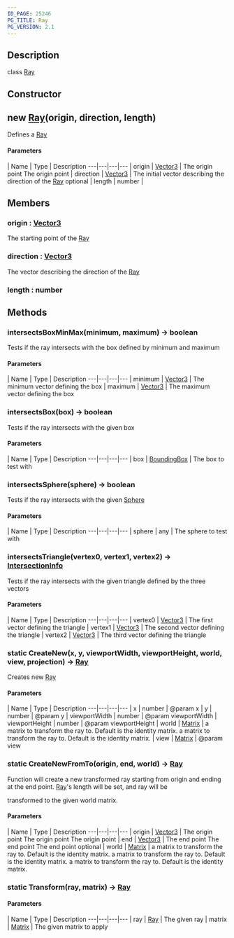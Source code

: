 ```yaml
---
ID_PAGE: 25246
PG_TITLE: Ray
PG_VERSION: 2.1
---
```

## Description

class [Ray](/classes/2.3/Ray)



## Constructor

## new [Ray](/classes/2.3/Ray)(origin, direction, length)

Defines a [Ray](/classes/2.3/Ray)

#### Parameters
 | Name | Type | Description
---|---|---|---
 | origin | [Vector3](/classes/2.3/Vector3) |   The origin point The origin point
 | direction | [Vector3](/classes/2.3/Vector3) |   The initial vector describing the direction of the [Ray](/classes/2.3/Ray)
optional | length | number |   
## Members

### origin : [Vector3](/classes/2.3/Vector3)

The starting point of the [Ray](/classes/2.3/Ray)

### direction : [Vector3](/classes/2.3/Vector3)

The vector describing the direction of the [Ray](/classes/2.3/Ray)

### length : number



## Methods

### intersectsBoxMinMax(minimum, maximum) &rarr; boolean

Tests if the ray intersects with the box defined by minimum and maximum

#### Parameters
 | Name | Type | Description
---|---|---|---
 | minimum | [Vector3](/classes/2.3/Vector3) |   The minimum vector defining the box
 | maximum | [Vector3](/classes/2.3/Vector3) |   The maximum vector defining the box
### intersectsBox(box) &rarr; boolean

Tests if the ray intersects with the given box

#### Parameters
 | Name | Type | Description
---|---|---|---
 | box | [BoundingBox](/classes/2.3/BoundingBox) |   The box to test with

### intersectsSphere(sphere) &rarr; boolean

Tests if the ray intersects with the given [Sphere](/classes/2.3/Sphere)

#### Parameters
 | Name | Type | Description
---|---|---|---
 | sphere | any |   The sphere to test with

### intersectsTriangle(vertex0, vertex1, vertex2) &rarr; [IntersectionInfo](/classes/2.3/IntersectionInfo)

Tests if the ray intersects with the given triangle defined by the three vectors

#### Parameters
 | Name | Type | Description
---|---|---|---
 | vertex0 | [Vector3](/classes/2.3/Vector3) |   The first vector defining the triangle
 | vertex1 | [Vector3](/classes/2.3/Vector3) |   The second vector defining the triangle
 | vertex2 | [Vector3](/classes/2.3/Vector3) |   The third vector defining the triangle
### static CreateNew(x, y, viewportWidth, viewportHeight, world, view, projection) &rarr; [Ray](/classes/2.3/Ray)

Creates new [Ray](/classes/2.3/Ray)

#### Parameters
 | Name | Type | Description
---|---|---|---
 | x | number |   @param x
 | y | number |   @param y
 | viewportWidth | number |   @param viewportWidth
 | viewportHeight | number |   @param viewportHeight
 | world | [Matrix](/classes/2.3/Matrix) |   a matrix to transform the ray to. Default is the identity matrix. a matrix to transform the ray to. Default is the identity matrix.
 | view | [Matrix](/classes/2.3/Matrix) |   @param view
### static CreateNewFromTo(origin, end, world) &rarr; [Ray](/classes/2.3/Ray)

Function will create a new transformed ray starting from origin and ending at the end point. [Ray](/classes/2.3/Ray)'s length will be set, and ray will be

transformed to the given world matrix.

#### Parameters
 | Name | Type | Description
---|---|---|---
 | origin | [Vector3](/classes/2.3/Vector3) |  The origin point  The origin point The origin point
 | end | [Vector3](/classes/2.3/Vector3) |  The end point  The end point The end point
optional | world | [Matrix](/classes/2.3/Matrix) |  a matrix to transform the ray to. Default is the identity matrix.  a matrix to transform the ray to. Default is the identity matrix. a matrix to transform the ray to. Default is the identity matrix.
### static Transform(ray, matrix) &rarr; [Ray](/classes/2.3/Ray)



#### Parameters
 | Name | Type | Description
---|---|---|---
 | ray | [Ray](/classes/2.3/Ray) |   The given ray
 | matrix | [Matrix](/classes/2.3/Matrix) |   The given matrix to apply
